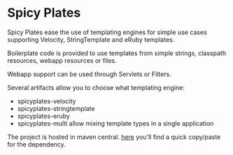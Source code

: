 # Spicy Plates

Spicy Plates ease the use of templating engines for simple use cases supporting Velocity, StringTemplate and eRuby templates.

Boilerplate code is provided to use templates from simple strings, classpath resources, webapp resources or files.

Webapp support can be used through Servlets or Filters.

Several artifacts allow you to choose what templating engine:
* spicyplates-velocity
* spicyplates-stringtemplate
* spicyplates-eruby
* spicyplates-multi allow mixing template types in a single application

The project is hosted in maven central.
[here](https://repository.sonatype.org/index.html#nexus-search;quick~spicyplates) you'll find a quick copy/paste for the dependency.

